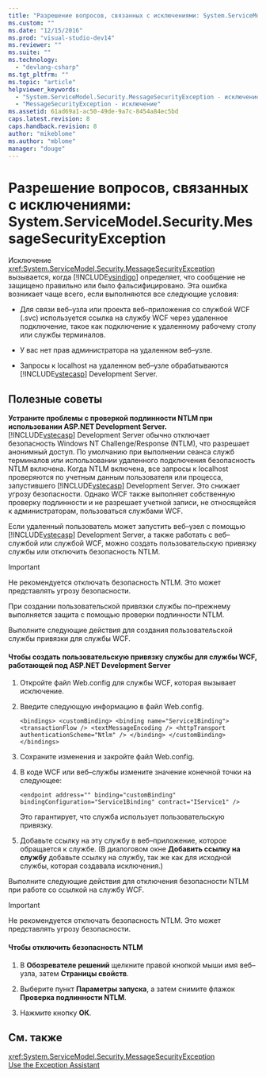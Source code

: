 ```yaml
---
title: "Разрешение вопросов, связанных с исключениями: System.ServiceModel.Security.MessageSecurityException | Microsoft Docs"
ms.custom: ""
ms.date: "12/15/2016"
ms.prod: "visual-studio-dev14"
ms.reviewer: ""
ms.suite: ""
ms.technology: 
  - "devlang-csharp"
ms.tgt_pltfrm: ""
ms.topic: "article"
helpviewer_keywords: 
  - "System.ServiceModel.Security.MessageSecurityException - исключение"
  - "MessageSecurityException - исключение"
ms.assetid: 61ad69a1-ac50-49de-9a7c-8454a84ec5bd
caps.latest.revision: 8
caps.handback.revision: 8
author: "mikeblome"
ms.author: "mblome"
manager: "douge"
---
```

# Разрешение вопросов, связанных с исключениями: System.ServiceModel.Security.MessageSecurityException
Исключение <xref:System.ServiceModel.Security.MessageSecurityException> вызывается, когда [!INCLUDE[vsindigo](../misc/includes/vsindigo_md.md)] определяет, что сообщение не защищено правильно или было фальсифицировано. Эта ошибка возникает чаще всего, если выполняются все следующие условия:  
  
-   Для связи веб–узла или проекта веб–приложения со службой WCF \(.svc\) используется ссылка на службу WCF через удаленное подключение, такое как подключение к удаленному рабочему столу или службы терминалов.  
  
-   У вас нет прав администратора на удаленном веб–узле.  
  
-   Запросы к localhost на удаленном веб–узле обрабатываются [!INCLUDE[vstecasp](../misc/includes/vstecasp_md.md)] Development Server.  
  
## Полезные советы  
 **Устраните проблемы с проверкой подлинности NTLM при использовании ASP.NET Development Server.**  
 [!INCLUDE[vstecasp](../misc/includes/vstecasp_md.md)] Development Server обычно отключает безопасность Windows NT Challenge\/Response \(NTLM\), что разрешает анонимный доступ. По умолчанию при выполнении сеанса служб терминалов или использовании удаленного подключения безопасность NTLM включена. Когда NTLM включена, все запросы к localhost проверяются по учетным данным пользователя или процесса, запустившего [!INCLUDE[vstecasp](../misc/includes/vstecasp_md.md)] Development Server. Это снижает угрозу безопасности. Однако WCF также выполняет собственную проверку подлинности и не разрешает учетной записи, не относящейся к администраторам, пользоваться службами WCF.  
  
 Если удаленный пользователь может запустить веб–узел с помощью [!INCLUDE[vstecasp](../misc/includes/vstecasp_md.md)] Development Server, а также работать с веб–службой или службой WCF, можно создать пользовательскую привязку службы или отключить безопасность NTLM.  
  
> [!IMPORTANT]
>  Не рекомендуется отключать безопасность NTLM. Это может представлять угрозу безопасности.  
  
 При создании пользовательской привязки службы по–прежнему выполняется защита с помощью проверки подлинности NTLM.  
  
 Выполните следующие действия для создания пользовательской службы привязки для службы WCF.  
  
#### Чтобы создать пользовательскую привязку службы для службы WCF, работающей под ASP.NET Development Server  
  
1.  Откройте файл Web.config для службы WCF, которая вызывает исключение.  
  
2.  Введите следующую информацию в файл Web.config.  
  
    ```  
    <bindings> <customBinding> <binding name="Service1Binding"> <transactionFlow /> <textMessageEncoding /> <httpTransport authenticationScheme="Ntlm" /> </binding> </customBinding> </bindings>  
    ```  
  
3.  Сохраните изменения и закройте файл Web.config.  
  
4.  В коде WCF или веб–службы измените значение конечной точки на следующее:  
  
    ```  
    <endpoint address="" binding="customBinding" bindingConfiguration="Service1Binding" contract="IService1" />  
    ```  
  
     Это гарантирует, что служба использует пользовательскую привязку.  
  
5.  Добавьте ссылку на эту службу в веб–приложение, которое обращается к службе. \(В диалоговом окне **Добавить ссылку на службу** добавьте ссылку на службу, так же как для исходной службы, которая создавала исключения.\)  
  
 Выполните следующие действия для отключения безопасности NTLM при работе со ссылкой на службу WCF.  
  
> [!IMPORTANT]
>  Не рекомендуется отключать безопасность NTLM. Это может представлять угрозу безопасности.  
  
#### Чтобы отключить безопасность NTLM  
  
1.  В **Обозревателе решений** щелкните правой кнопкой мыши имя веб–узла, затем **Страницы свойств**.  
  
2.  Выберите пункт **Параметры запуска**, а затем снимите флажок **Проверка подлинности NTLM**.  
  
3.  Нажмите кнопку **ОК**.  
  
## См. также  
 <xref:System.ServiceModel.Security.MessageSecurityException>   
 [Use the Exception Assistant](../Topic/How%20to:%20Use%20the%20Exception%20Assistant.md)